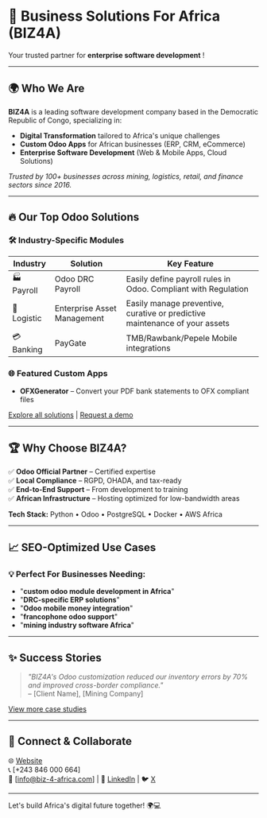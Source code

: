 # 🚀 Business Solutions For Africa (BIZ4A)  
Your trusted partner for **enterprise software development** !

---

## 🌍 Who We Are  
**BIZ4A** is a leading software development company based in the Democratic Republic of Congo, specializing in:  
- **Digital Transformation** tailored to Africa's unique challenges  
- **Custom Odoo Apps** for African businesses (ERP, CRM, eCommerce)  
- **Enterprise Software Development** (Web & Mobile Apps, Cloud Solutions)  

*Trusted by 100+ businesses across mining, logistics, retail, and finance sectors since 2016.*  

---

## 🔥 Our Top Odoo Solutions  
### 🛠️ Industry-Specific Modules  
| Industry | Solution | Key Feature |  
|----------|----------|-------------|  
| 🏭 Payroll | Odoo DRC Payroll | Easily define payroll rules  in Odoo. Compliant with Regulation |  
| 🚚 Logistic | Enterprise Asset Management | Easily manage preventive, curative or predictive maintenance of your assets |  
| 💳 Banking | PayGate | TMB/Rawbank/Pepele Mobile integrations |  

### 🌐 Featured Custom Apps  
- **OFXGenerator** – Convert your PDF bank statements to OFX compliant files

[Explore all solutions](https://www.biz-4-africa.com) | [Request a demo](https://www.biz-4-africa.com/request-a-demo)  

---

## 🏆 Why Choose BIZ4A?  
✅ **Odoo Official Partner** – Certified expertise  
✅ **Local Compliance** – RGPD, OHADA, and tax-ready  
✅ **End-to-End Support** – From development to training  
✅ **African Infrastructure** – Hosting optimized for low-bandwidth areas  

**Tech Stack:** Python • Odoo • PostgreSQL • Docker • AWS Africa  

---

## 📈 SEO-Optimized Use Cases  
### 💡 Perfect For Businesses Needing:  
- "**custom odoo module development in Africa**"  
- "**DRC-specific ERP solutions**"  
- "**Odoo mobile money integration**"  
- "**francophone odoo support**"  
- "**mining industry software Africa**"  

---

## ✨ Success Stories  
> *"BIZ4A's Odoo customization reduced our inventory errors by 70% and improved cross-border compliance."*  
> – [Client Name], [Mining Company]  

[View more case studies](#)  

---

## 🔗 Connect & Collaborate  
🌐 [Website](https://www.biz-4-africa.com)  
📞 [+243 846 000 664]  
📧 [info@biz-4-africa.com] | 💼 [LinkedIn](https://www.linkedin.com/company/biz4africa)  | 🐦 [X]([#](https://www.x.com/biz_4_africa))  

---
Let's build Africa's digital future together! 🌍💻
